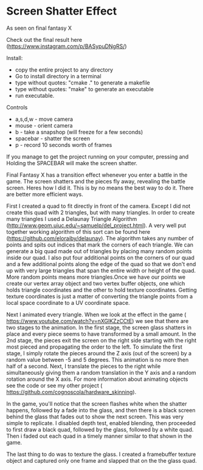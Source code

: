 # Screen Shatter Effect
As seen on final fantasy X

Check out the final result here (https://www.instagram.com/p/BASypuDNgRS/)

Install:
- copy the entire project to any directory
- Go to install directory in a terminal
- type without quotes: "cmake ." to generate a makefile
- type without quotes: "make" to generate an executable
- run executable.

Controls
- a,s,d,w  - move camera
- mouse    - orient camera
- b        - take a snapshop (will freeze for a few seconds)
- spacebar - shatter the screen
- p        - record 10 seconds worth of frames

If you manage to get the project running on your computer, pressing and Holding the SPACEBAR will make the screen
shatter.

Final Fantasy X has a transition effect whenever you enter a battle in the game. The screen shatters
and the pieces fly away, revealing the battle screen. Heres how I did it. This is by no means the best way to do it.
There are better more efficient ways.

First I created a quad to fit directly in front of the camera. Except I did not create this quad with 2 triangles,
but with many triangles. In order to create many triangles I used a Delaunay Triangle Algorithm
(http://www.geom.uiuc.edu/~samuelp/del_project.html). A very well put together working algorithm of this sort can be
found here (https://github.com/eloraiby/delaunay). The algorithm takes any number of points and spits out indices that
mark the corners of each triangle. We can generate a big quad made out of triangles by placing many random points inside
our quad. I also put four additional points on the corners of our quad and a few additional points along the
edge of the quad so that we don't end up with very large triangles that span the entire width or height of the
quad. More random points means more triangles.Once we have our points we create our vertex array object and two vertex buffer objects, one which holds triangle
coordinates and the other to hold texture coordinates. Getting texture coordinates is just a matter of converting
the triangle points from a local space coordinate to a UV coordinate space.

Next I animated every triangle. When we look at the effect in the game ( https://www.youtube.com/watch?v=nXGlKZzCCtE)
we see that there are two stages to the animation. In the first stage, the screen glass shatters in place and every
piece seems to have transformed by a small amount. In the 2nd stage, the pieces exit the screen on the right side
starting with the right most pieced and propagating the order to the left. To simulate the first stage, I simply
rotate the pieces around the Z axis (out of the screen) by a random value between -5 and 5 degrees. This animation
is no more then half of a second. Next, I translate the pieces to the right while simultaneously giving them a random
translation in the Y axis and a random rotation around the X axis. For more information about animating objects
see the code or see my other project ( https://github.com/cognoscola/hardware_skinning).

In the game, you'll notice that the screen flashes white when the shatter happens, followed by a fade into the glass,
and then there is a black screen behind the glass that fades out to show the next screen. This was very simple to
replicate. I disabled depth test, enabled blending, then proceeded to first draw a black quad, followed by the glass,
followed by a white quad. Then i faded out each quad in a timely manner similar to that shown in the game.

The last thing to do was to texture the glass. I created a framebuffer texture object and captured only one frame
and slapped that on the the glass quad.

